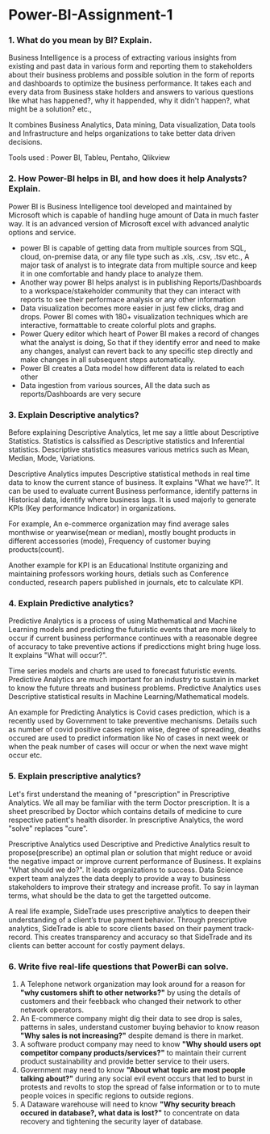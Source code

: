 # Power-BI-Assignment-1

### 1. What do you mean by BI? Explain.

Business Intelligence is a process of extracting various insights from existing and past data in various form and reporting them to stakeholders about their business problems and possible solution in the form of reports and dashboards to optimize the business performance. It takes each and every data from Business stake holders and answers to various questions like what has happened?, why it happended, why it didn't happen?, what might be a solution? etc.,   

It combines Business Analytics, Data mining, Data visualization, Data tools and Infrastructure and helps organizations to take better data driven decisions.    

Tools used : Power BI, Tableu, Pentaho, Qlikview

### 2. How Power-BI helps in BI, and how does it help Analysts? Explain.

Power BI is Business Intelligence tool developed and maintained by Microsoft which is capable of handling huge amount of Data in much faster way. It is an advanced version of Microsoft excel with advanced analytic options and service.

- power BI is capable of getting data from multiple sources from SQL, cloud, on-premise data, or any file type such as .xls, .csv, .tsv etc., A major task of analyst is to integrate data from multiple source and keep it in one comfortable and handy place to analyze them.
- Another way power BI helps analyst is in publishing Reports/Dashboards to a workspace/stakeholder community that they can interact with reports to see their performace analysis or any other information
- Data visualization becomes more easier in just few clicks, drag and drops. Power BI comes with 180+ visualization techniques which are interactive, formattable to create colorful plots and graphs.
- Power Query editor which heart of Power BI makes a record of changes what the analyst is doing, So that if they identify error and need to make any changes, analyst can revert back to any specific step directly and make changes in all subsequent steps automatically.
- Power BI creates a Data model how different data is related to each other 
- Data ingestion from various sources, All the data such as reports/Dashboards are very secure

### 3. Explain Descriptive analytics?

Before explaining Descriptive Analytics, let me say a little about Descriptive Statistics. Statistics is calssified as Descriptive statistics and Inferential statistics. Descriptive statistics measures various metrics such as Mean, Median, Mode, Variations. 

Descriptive Analytics imputes Descriptive statistical methods in real time data to know the current stance of business. It explains "What we have?". It can be used to evaluate current Business performance, identify patterns in Historical data, identify where business lags. It is used majorly to generate KPIs (Key performance Indicator) in organizations.

For example, An e-commerce organization may find average sales monthwise or yearwise(mean or median), mostly bought products in different accessories (mode), Frequency of customer buying products(count).

Another example for KPI is an Educational Institute organizing and maintaining professors working hours, detials such as Conference conducted, research papers published in journals, etc to calculate KPI.

### 4. Explain Predictive analytics?

Predictive Analytics is a process of using Mathematical and Machine Learning models and predicting the futuristic events that are more likely to occur if current business performance continues with a reasonable degree of accuracy to take preventive actions if predicctions might bring huge loss. It explains "What will occur?".

Time series models and charts are used to forecast futuristic events. Predictive Analytics are much important for an industry to sustain in market to know the future threats and business problems. Predictive Analytics uses Descriptive statistical results in Machine Learning/Mathematical models.

An example for Predicting Analytics is Covid cases prediction, which is a recently used by Government to take preventive mechanisms. Details such as number of covid positive cases region wise, degree of spreading, deaths occured are used to predict information like No of cases in next week or when the peak number of cases will occur or when the next wave might occur etc.

### 5. Explain prescriptive analytics?

Let's first understand the meaning of "prescription" in Prescriptive Analytics. We all may be familiar with the term Doctor prescription. It is a sheet prescribed by Doctor which contains details of medicine to cure respective patient's health disorder. In prescriptive Analytics, the word "solve" replaces "cure".

Prescriptive Analytics used Descriptive and Predictive Analytics result to propose(prescribe) an optimal plan or solution that might reduce or avoid the negative impact or improve current performance of Business. It explains "What should we do?". It leads organizations to success. Data Science expert team analyzes the data deeply to provide a way to business stakeholders to improve their strategy and increase profit. To say in layman terms, what should be the data to get the targetted outcome.

A real life example,
SideTrade uses prescriptive analytics to deepen their understanding of a client’s true payment behavior. Through prescriptive analytics, SideTrade is able to score clients based on their payment track-record. This creates transparency and accuracy so that SideTrade and its clients can better account for costly payment delays.

### 6. Write five real-life questions that PowerBi can solve.

1. A Telephone network organization may look around for a reason for **"why customers shift to other networks?"** by using the details of customers and their feebback who changed their network to other network operators. 
2. An E-commerce company might dig their data to see drop is sales, patterns in sales, understand customer buying behavior to know reason **"Why sales is not increasing?"** despite demand is there in market.
3. A software product company may need to know **"Why should users opt competitor company products/services?"** to maintain their current product sustainability and provide better service to their users. 
4. Government may need to know **"About what topic are most people talking about?"** during any social evil event occurs that led to burst in protests and revolts to stop the spread of false information or to to mute people voices in specific regions to outside regions.
5. A Dataware warehouse will need to know **"Why security breach occured in database?, what data is lost?"** to concentrate on data recovery and tightening the security layer of database.
